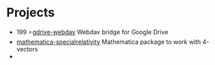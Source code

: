 # Projects

- 199 ⭐️[gdrive-webdav](https://github.com/mikea/gdrive-webdav) Webdav bridge for Google Drive
- [mathematica-specialrelativity](https://github.com/mikea/mathematica-specialrelativity) Mathematica package to work with 4-vectors
- 
